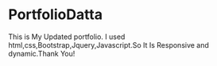 # PortfolioDatta
This is My Updated portfolio. I used html,css,Bootstrap,Jquery,Javascript.So It Is Responsive and dynamic.Thank You!
